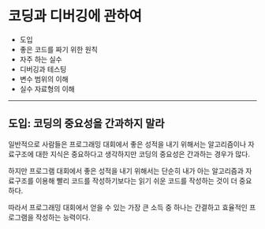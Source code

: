 # 코딩과 디버깅에 관하여

- 도입
- 좋은 코드를 짜기 위한 원칙
- 자주 하는 실수
- 디버깅과 테스팅
- 변수 범위의 이해
- 실수 자료형의 이해

<hr/>

## 도입: 코딩의 중요성을 간과하지 말라

일반적으로 사람들은 프로그래밍 대회에서 좋은 성적을 내기 위해서는 알고리즘이나 자료구조에 대한 지식은 중요하다고 생각하지만 코딩의 중요성은 간과하는 경우가 많다.

하지만 프로그램 대회에서 좋은 성적을 내기 위해서는 단순히 내가 아는 알고리즘과 자료구조를 이용해 빨리 코드를 작성하기보다는 읽기 쉬운 코드를 작성하는 것이 더 중요하다.

따라서 프로그래밍 대회에서 얻을 수 있는 가장 큰 소득 중 하나는 간결하고 효율적인 프로그램을 작성하는 능력이다.

